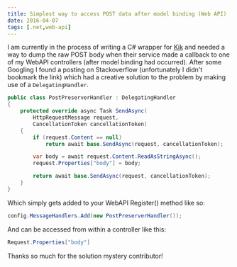 ```yaml
---
title: Simplest way to access POST data after model binding (Web API)
date: 2016-04-07
tags: [.net,web-api]
---
```

I am currently in the process of writing a C# wrapper for [Kik](https://www.kik.com/) and needed a way to dump the raw POST body when their service made a callback to one of my WebAPI controllers (after model binding had occurred). After some Googling I found a posting on Stackoverflow (unfortunately I didn't bookmark the link) which had a creative solution to the problem by making use of a `DelegatingHandler`.

```cs
public class PostPreserverHandler : DelegatingHandler
{
    protected override async Task SendAsync(
        HttpRequestMessage request,
        CancellationToken cancellationToken)
    {
        if (request.Content == null)
            return await base.SendAsync(request, cancellationToken);

        var body = await request.Content.ReadAsStringAsync();
        request.Properties["body"] = body;

        return await base.SendAsync(request, cancellationToken);
    }
}
```

Which simply gets added to your WebAPI Register() method like so:

```cs
config.MessageHandlers.Add(new PostPreserverHandler());
```

And can be accessed from within a controller like this:

```cs
Request.Properties["body"]
```

Thanks so much for the solution mystery contributor!